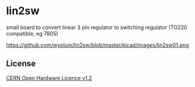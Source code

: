 # lin2sw
small board to convert linear 3 pin regulator to switching regulator (TO220 compatible, eg 7805)

https://github.com/wyolum/lin2sw/blob/master/kicad/images/lin2sw01.png

License
-------
[CERN Open Hardware Licence v1.2 ]

[CERN Open Hardware Licence v1.2 ]:http://www.ohwr.org/attachments/2388/cern_ohl_v_1_2.txt
